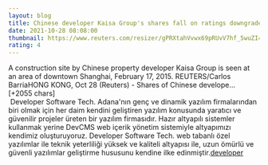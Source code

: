 ```yaml
--- 
layout: blog
title: Chinese developer Kaisa Group's shares fall on ratings downgrade - Reuters
date: 2021-10-28 08:08:00
thumbnail: https://www.reuters.com/resizer/gPRXtahVvwx69pRUvV7hf_5wuZI=/1200x628/smart/filters:quality(80)/cloudfront-us-east-2.images.arcpublishing.com/reuters/UIXJFPYY5FN7VGQV6OUQH6KHZM.jpg
rating: 4
---
```

A construction site by Chinese property developer Kaisa Group is seen at an area of downtown Shanghai, February 17, 2015. REUTERS/Carlos BarriaHONG KONG, Oct 28 (Reuters) - Shares of Chinese develope… [+2055 chars]</br>&nbsp;Developer Software Tech. Adana'nın genç ve dinamik yazılım firmalarından biri olmak için her daim kendini geliştiren yazılım konusunda yaratıcı ve güvenilir projeler üreten bir yazılım firmasıdır. Hazır altyapılı sistemler kullanmak yerine DevCMS web içerik yönetim sistemiyle altyapımızı kendimiz oluşturuyoruz. Developer Software Tech. web tabanlı özel yazılımlar ile teknik yeterliliği yüksek ve kaliteli altyapısı ile, uzun ömürlü ve güvenli yazılımlar geliştirme hususunu kendine ilke edinmiştir.<a href="https://www.developerbilisim.com/">developer</a>